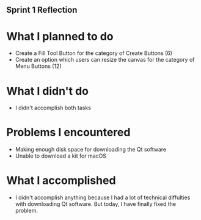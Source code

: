 ## Sprint 1 Reflection
# What I planned to do
* Create a Fill Tool Button for the category of Create Buttons (6)
* Create an option which users can resize the canvas for the category of Menu Buttons (12)
# What I didn't do
* I didn't accomplish both tasks
# Problems I encountered
* Making enough disk space for downloading the Qt software
* Unable to download a kit for macOS
# What I accomplished
* I didn't accomplish anything because I had a lot of technical diffulties with downloading Qt software. But today, I have finally fixed the problem.
